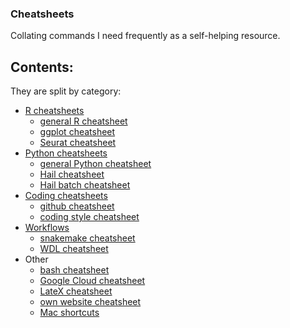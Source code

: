 ### Cheatsheets

Collating commands I need frequently as a self-helping resource.

## Contents:

They are split by category:

* [R cheatsheets](R)
  * [general R cheatsheet](R/cheatsheet_R.md)  
  * [ggplot cheatsheet](R/cheatsheet_ggplot.md) 
  * [Seurat cheatsheet](R/cheatsheet_Seurat.md) 
* [Python cheatsheets](Python)
  * [general Python cheatsheet](Python/cheatsheet_python.md) 
  * [Hail cheatsheet](Python/cheatsheet_hail.md) 
  * [Hail batch cheatsheet](Python/cheatsheet_hail_batch.md) 
* [Coding cheatsheets](Coding)
  * [github cheatsheet](Coding/cheatsheet_github.md)
  * [coding style cheatsheet](Coding/cheatsheet_coding_best_practices.md)
* [Workflows](workflows)
  * [snakemake cheatsheet](workflows/cheatsheet_snakemake.md) 
  * [WDL cheatsheet](workflows/cheatsheet_wdl.md) 
* Other
  * [bash cheatsheet](cheatsheet_bash.md)
  * [Google Cloud cheatsheet](cheatsheet_gcp.md)
  * [LateX cheatsheet](cheatsheet_latex.md)
  * [own website cheatsheet](cheatsheet_website.md) 
  * [Mac shortcuts](cheatsheet_mac_shortcuts.md)
